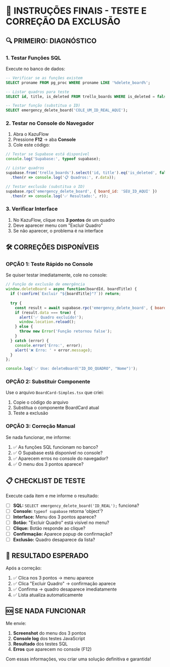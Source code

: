 # 🎯 INSTRUÇÕES FINAIS - TESTE E CORREÇÃO DA EXCLUSÃO

## 🔍 PRIMEIRO: DIAGNÓSTICO

### **1. Testar Funções SQL**
Execute no banco de dados:
```sql
-- Verificar se as funções existem
SELECT proname FROM pg_proc WHERE proname LIKE '%delete_board%';

-- Listar quadros para teste
SELECT id, title, is_deleted FROM trello_boards WHERE is_deleted = false LIMIT 3;

-- Testar função (substitua o ID)
SELECT emergency_delete_board('COLE_UM_ID_REAL_AQUI');
```

### **2. Testar no Console do Navegador**
1. Abra o KazuFlow
2. Pressione **F12** → aba **Console**
3. Cole este código:

```javascript
// Testar se Supabase está disponível
console.log('Supabase:', typeof supabase);

// Listar quadros
supabase.from('trello_boards').select('id, title').eq('is_deleted', false).limit(3)
  .then(r => console.log('📋 Quadros:', r.data));

// Testar exclusão (substitua o ID)
supabase.rpc('emergency_delete_board', { board_id: 'SEU_ID_AQUI' })
  .then(r => console.log('✅ Resultado:', r));
```

### **3. Verificar Interface**
1. No KazuFlow, clique nos **3 pontos** de um quadro
2. Deve aparecer menu com "Excluir Quadro"
3. Se não aparecer, o problema é na interface

## 🛠️ CORREÇÕES DISPONÍVEIS

### **OPÇÃO 1: Teste Rápido no Console**
Se quiser testar imediatamente, cole no console:

```javascript
// Função de exclusão de emergência
window.deleteBoard = async function(boardId, boardTitle) {
  if (!confirm(`Excluir "${boardTitle}"?`)) return;
  
  try {
    const result = await supabase.rpc('emergency_delete_board', { board_id: boardId });
    if (result.data === true) {
      alert('✅ Quadro excluído!');
      window.location.reload();
    } else {
      throw new Error('Função retornou false');
    }
  } catch (error) {
    console.error('Erro:', error);
    alert('❌ Erro: ' + error.message);
  }
};

console.log('✅ Use: deleteBoard("ID_DO_QUADRO", "Nome")');
```

### **OPÇÃO 2: Substituir Componente**
Use o arquivo `BoardCard-Simples.tsx` que criei:
1. Copie o código do arquivo
2. Substitua o componente BoardCard atual
3. Teste a exclusão

### **OPÇÃO 3: Correção Manual**
Se nada funcionar, me informe:
1. ✅ As funções SQL funcionam no banco?
2. ✅ O Supabase está disponível no console?
3. ✅ Aparecem erros no console do navegador?
4. ✅ O menu dos 3 pontos aparece?

## 📋 CHECKLIST DE TESTE

Execute cada item e me informe o resultado:

- [ ] **SQL:** `SELECT emergency_delete_board('ID_REAL');` funciona?
- [ ] **Console:** `typeof supabase` retorna 'object'?
- [ ] **Interface:** Menu dos 3 pontos aparece?
- [ ] **Botão:** "Excluir Quadro" está visível no menu?
- [ ] **Clique:** Botão responde ao clique?
- [ ] **Confirmação:** Aparece popup de confirmação?
- [ ] **Exclusão:** Quadro desaparece da lista?

## 🚀 RESULTADO ESPERADO

Após a correção:
1. ✅ Clica nos 3 pontos → menu aparece
2. ✅ Clica "Excluir Quadro" → confirmação aparece
3. ✅ Confirma → quadro desaparece imediatamente
4. ✅ Lista atualiza automaticamente

## 🆘 SE NADA FUNCIONAR

Me envie:
1. **Screenshot** do menu dos 3 pontos
2. **Console log** dos testes JavaScript
3. **Resultado** dos testes SQL
4. **Erros** que aparecem no console (F12)

Com essas informações, vou criar uma solução definitiva e garantida!
